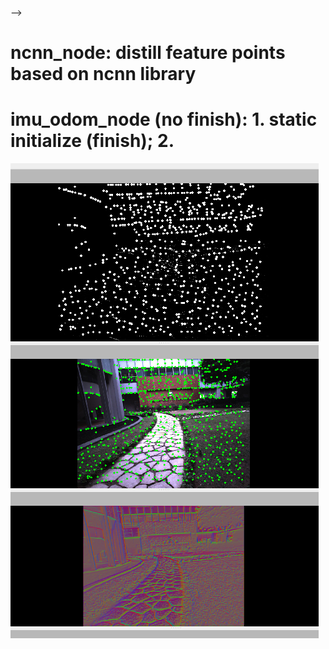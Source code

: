 <!--
 * @Author: piluohong 1912694135@qq.com
 * @Date: 2024-07-17 10:34:06
 * @LastEditors: piluohong 1912694135@qq.com
 * @LastEditTime: 2024-07-25 17:14:02
 * @FilePath: /lvio/src/ncnn_images/README.md
 * @Description: 这是默认设置,请设置`customMade`, 打开koroFileHeader查看配置 进行设置: https://github.com/OBKoro1/koro1FileHeader/wiki/%E9%85%8D%E7%BD%AE
-->

-->
# ncnn_node: distill feature points based on ncnn library
# imu_odom_node (no finish): 1. static initialize (finish); 2. 

![alt text](figures/hku_campus_03_02.png)